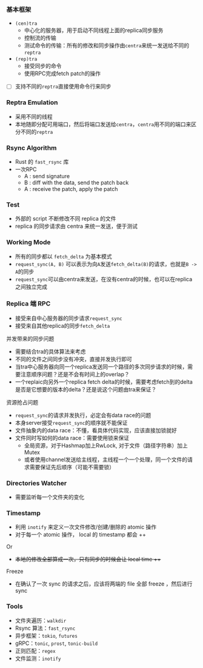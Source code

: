 ### 基本框架

- `(cen)tra`
  - 中心化的服务器，用于启动不同线程上面的replica同步服务
  - 控制流的传输
  - 测试命令的传输：所有的修改和同步操作由`centra`来统一发送给不同的`reptra`
- `(rep)tra`
  - 接受同步的命令
  - 使用RPC完成fetch patch的操作
- [ ] 支持不同的`reptra`直接使用命令行来同步

### Reptra Emulation

- 采用不同的线程
- 本地随即分配可用端口，然后将端口发送给`centra`，`centra`用不同的端口来区分不同的`reptra`

###  Rsync Algorithm

- Rust 的 `fast_rsync` 库
- 一次RPC
  - A : send signature
  - B : diff with the data, send the patch back
  - A : receive the patch, apply the patch

### Test

- 外部的 script 不断修改不同 replica 的文件
- replica 的同步请求由 centra 来统一发送，便于测试

### Working Mode

- 所有的同步都以 `fetch_delta` 为基本模式
- `request_sync(A, B)` 可以表示为向`A`发送`fetch_delta(B)`的请求，也就是`B -> A`的同步
- `request_sync`可以由centra来发送，在没有centra的时候，也可以在replica之间独立完成

### Replica 端 RPC

- 接受来自中心服务器的同步请求`request_sync`
- 接受来自其他replica的同步`fetch_delta`

并发带来的同步问题

- 需要结合tra的具体算法来考虑
- 不同的文件之间同步没有冲突，直接并发执行即可
- 当tra中心服务器向同一个replica发送同一个路径的多次同步请求的时候，需要注意顺序问题？还是不会有时间上的overlap？
- 一个replaic向另外一个replica fetch delta的时候，需要考虑fetch到的delta是否是它想要的版本的delta？还是说这个问题由tra来保证？

资源抢占问题

- `request_sync`的请求并发执行，必定会有data race的问题
- 本身server接受`request_sync`的顺序就不能保证
- 文件抽象内的data race：不懂，看具体代码实现，应该直接加锁就好
- 文件同时写如何的data race：需要使用锁来保证
  - 全局资源，对于Hashmap加上RwLock, 对于文件（路径字符串）加上Mutex
  - 或者使用channel发送给主线程，主线程一个一个处理，同一个文件的请求需要保证先后顺序（可能不需要锁）

### Directories Watcher

- 需要监听每一个文件夹的变化
### Timestamp

- 利用 `inotify` 来定义一次文件修改/创建/删除的 atomic 操作
- 对于每一个 atomic 操作， local 的 timestamp 都会 ++

Or 

- ~~本地的修改全部算成一次，只有同步的时候会让 local time ++~~

Freeze


- 在确认了一次 sync 的请求之后，应该将两端的 file 全部 freeze ，然后进行 sync

### Tools

- 文件夹遍历：`walkdir`
- Rsync 算法：`fast_rsync`
- 异步框架：`tokio`, `futures`
- gRPC：`tonic`, `prost`, `tonic-build`
- 正则匹配：`regex`
- 文件监测：`inotify`